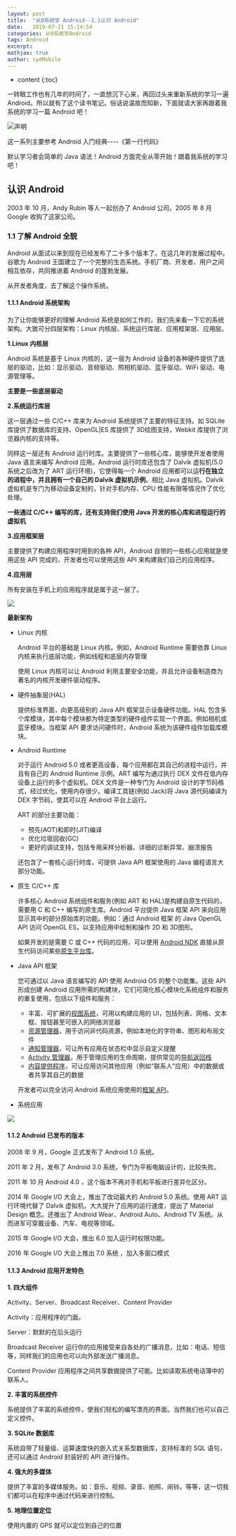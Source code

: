 ```yaml
---
layout: post
title:  "从0系统学 Android--1.1认识 Android"
date:   2019-07-21 15:14:54
categories: 从0系统学Android
tags: Android
excerpt:
mathjax: true
author: sydMobile
---
```

* content
{:toc}












一转眼工作也有几年的时间了，一直想沉下心来，再回过头来重新系统的学习一遍 Android。所以就有了这个读书笔记。俗话说温故而知新，下面就请大家再跟着我系统的学习一篇 Android 吧！

![声明](https://upload-images.jianshu.io/upload_images/6737388-b2bbd7f2d75c11cd.png?imageMogr2/auto-orient/strip%7CimageView2/2/w/1240)

这一系列主要参考 Android 入门经典----《第一行代码》

默认学习者会简单的 Java 语法！Android 方面完全从零开始！跟着我系统的学习吧！

## 认识 Android

2003 年 10 月，Andy Rubin 等人一起创办了 Android 公司。2005 年 8 月 Google 收购了这家公司。

### 1.1 了解 Android 全貌

Android 从面试以来到现在已经发布了二十多个版本了。在这几年的发展过程中。谷歌为 Android 王国建立了一个完整的生态系统。手机厂商、开发者、用户之间相互依存，共同推进着 Android 的蓬勃发展。

从开发者角度，去了解这个操作系统。

#### 1.1.1 Android 系统架构

为了让你能够更好的理解 Android 系统是如何工作的，我们先来看一下它的系统架构。大致可分四层架构：Linux 内核层、系统运行库层、应用框架层、应用层。

**1.Linux 内核层**

Android 系统是基于 Linux 内核的，这一层为 Android 设备的各种硬件提供了底层的驱动，比如：显示驱动、音频驱动、照相机驱动、蓝牙驱动、WiFi 驱动、电源管理等。

**主要是一些底层驱动**

**2.系统运行库层**

这一层通过一些 C/C++ 库来为 Android 系统提供了主要的特征支持。如 SQLite 库提供了数据库的支持、OpenGL|ES 库提供了 3D绘图支持，Webkit 库提供了浏览器内核的支持等。

同样这一层还有 Android 运行时库。主要提供了一些核心库，能够使开发者使用 Java 语言来编写 Android 应用。Android 运行时库还包含了 Dalvik 虚拟机(5.0 系统之后改为了 ART 运行环境)，它使得每一个 Android 应用都可以运**行在独立的进程中，并且拥有一个自己的 Dalvik 虚拟机示例**。相比 Java 虚拟机。Dalvik 虚拟机是专门为移动设备定制的，针对手机内存、CPU 性能有限等情况作了优化处理。

**一些通过 C/C++ 编写的库，还有支持我们使用 Java 开发的核心库和进程运行的虚拟机**

**3.应用框架层**

主要提供了构建应用程序时用到的各种 API，Android 自带的一些核心应用就是使用这些 API 完成的，开发者也可以使用这些 API 来构建我们自己的应用程序。

**4.应用层**

所有安装在手机上的应用程序就是属于这一层了。

![](../MyBook/myblog/%E4%B8%AA%E4%BA%BA%E7%AC%94%E8%AE%B0/%E4%B8%AA%E4%BA%BA%E7%AC%94%E8%AE%B0/%E7%AC%AC%E4%B8%80%E8%A1%8C%E4%BB%A3%E7%A0%81%E5%9B%BE%E7%89%87/%E6%9E%B6%E6%9E%84.jpg)

**最新架构**

- Linux 内核

  Android 平台的基础是 Linux 内核。例如，Android Runtime 需要依靠 Linux 内核来执行底层功能，例如线程和底层内存管理

  使用 Linux 内核可以让 Android 利用主要安全功能，并且允许设备制造商为著名的内核开发硬件驱动程序。

- 硬件抽象层(HAL)

  提供标准界面，向更高级别的 Java API 框架显示设备硬件功能。HAL 包含多个库模块，其中每个模块都为特定类型的硬件组件实现一个界面。例如相机或蓝牙模块。当框架 API 要求访问硬件时，Android 系统为该硬件组件加载库模块。

- Android Runtime

  对于运行 Android 5.0 或者更高设备，每个应用都在其自己的进程中运行，并且有自己的 Android Runtime 示例。ART 编写为通过执行 DEX 文件在低内存设备上运行的多个虚拟机。DEX 文件是一种专门为 Android 设计的字节码格式，经过优化，使用内存很少。编译工具链(例如 Jack)将 Java 源代码编译为 DEX 字节码，使其可以在 Android 平台上运行。

  ART 的部分主要功能：

  - 预先(AOT)和即时(JIT)编译
  - 优化垃圾回收(GC)
  - 更好的调试支持，包括专用采样分析器、详细的诊断异常、崩溃报告

  还包含了一套核心运行时库，可提供 Java API 框架使用的 Java 编程语言大部分功能。

- 原生 C/C++ 库

  许多核心 Android 系统组件和服务(例如 ART 和 HAL)是构建自原生代码的，需要用 C 和 C++ 编写的原生库。Android 平台提供 Java 框架 API 来向应用显示其中的部分原始库的功能。例如：通过 Android 框架 的 Java OpenGL API 访问 OpenGL ES，以支持应用中绘制和操作 2D 和 3D图形。

  如果开发的是需要 C 或 C++ 代码的应用，可以使用 [Android NDK](https://developer.android.com/ndk/index.html?hl=zh-cn) 直接从原生代码访问某些[原生平台库](https://developer.android.com/ndk/guides/stable_apis.html?hl=zh-cn)。

- Java API 框架

  您可通过以 Java 语言编写的 API 使用 Android OS 的整个功能集。这些 API 形成创建 Android 应用所需的构建块，它们可简化核心模块化系统组件和服务的重复使用，包括以下组件和服务：

  - 丰富、可扩展的[视图系统](https://developer.android.com/guide/topics/ui/overview.html?hl=zh-cn)，可用以构建应用的 UI，包括列表、网格、文本框、按钮甚至可嵌入的网络浏览器
  - [资源管理器](https://developer.android.com/guide/topics/resources/overview.html?hl=zh-cn)，用于访问非代码资源，例如本地化的字符串、图形和布局文件
  - [通知管理器](https://developer.android.com/guide/topics/ui/notifiers/notifications.html?hl=zh-cn)，可让所有应用在状态栏中显示自定义提醒
  - [Activity 管理器](https://developer.android.com/guide/components/activities.html?hl=zh-cn)，用于管理应用的生命周期，提供常见的[导航返回栈](https://developer.android.com/guide/components/tasks-and-back-stack.html?hl=zh-cn)
  - [内容提供程序](https://developer.android.com/guide/topics/providers/content-providers.html?hl=zh-cn)，可让应用访问其他应用（例如“联系人”应用）中的数据或者共享其自己的数据

  开发者可以完全访问 Android 系统应用使用的[框架 API](https://developer.android.com/reference/packages.html?hl=zh-cn)。

- 系统应用

![](../MyBook/myblog/%E4%B8%AA%E4%BA%BA%E7%AC%94%E8%AE%B0/%E4%B8%AA%E4%BA%BA%E7%AC%94%E8%AE%B0/%E7%AC%AC%E4%B8%80%E8%A1%8C%E4%BB%A3%E7%A0%81%E5%9B%BE%E7%89%87/%E6%9C%80%E6%96%B0%E6%9E%B6%E6%9E%84.png)



#### 1.1.2 Android 已发布的版本

2008 年 9 月，Google 正式发布了 Android 1.0 系统。

2011 年 2 月，发布了 Android 3.0 系统，专门为平板电脑设计的，比较失败。

2011 年 10 月 Android 4.0 ，这个版本不再对手机和平板进行差异化区分。

2014 年 Google I/O 大会上，推出了改动最大的 Android 5.0 系统。使用 ART 运行环境代替了 Dalvik 虚拟机，大大提升了应用的运行速度，提出了 Material Design 概念。还推出了 Android Wear、Android Auto、Android TV 系统。从而进军可穿戴设备、汽车、电视等领域。

2015 年 Google I/O 大会，推出 6.0 加入运行时权限功能。

2016 年 Google I/O 大会上推出 7.0 系统 ，加入多窗口模式

#### 1.1.3 Android 应用开发特色

**1. 四大组件**

Activity、Server、Broadcast Receiver、Content Provider

Activity：应用程序的门面。

Server：默默的在后头运行

Broadcast Receiver 运行你的应用接受来自各处的广播消息，比如：电话、短信等，同样我们的应用也可以向外部发送广播消息。

Content Provider 应用程序之间共享数据提供了可能。比如读取系统电话簿中的联系人。

**2. 丰富的系统控件**

系统提供了丰富的系统控件，使我们轻松的编写漂亮的界面。当然我们也可以自己定义控件。

**3. SQLite 数据库**

系统自带了轻量级、运算速度快的嵌入式关系型数据库，支持标准的 SQL 语句，还可以通过 Android 封装好的 API 进行操作。

**4. 强大的多媒体**

提供了丰富的多媒体服务。如：音乐、视频、录音、拍照、闹铃。等等，这一切我们都可以在程序中通过代码来进行控制。

**5. 地理位置定位**

使用内置的 GPS 就可以定位到自己的位置


